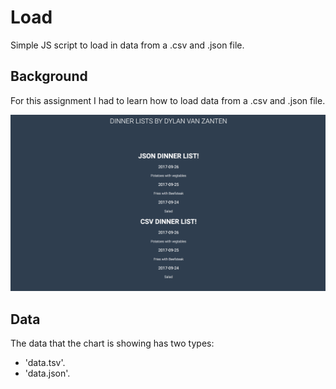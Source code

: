 # Load

Simple JS script to load in data from a .csv and .json file.

## Background

For this assignment I had to learn how to load data from a .csv and .json file.

![preview][cover]

## Data

The data that the chart is showing has two types:

* 'data.tsv'.
* 'data.json'.

[cover]: preview.png
